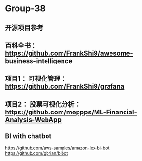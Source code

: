 # Group-38

## 开源项目参考
## 百科全书： https://github.com/FrankShi9/awesome-business-intelligence
## 项目1： 可视化管理： https://github.com/FrankShi9/grafana
## 项目2： 股票可视化分析： https://github.com/meppps/ML-Financial-Analysis-WebApp

## BI with chatbot
https://github.com/aws-samples/amazon-lex-bi-bot
https://github.com/gbrian/bibot
